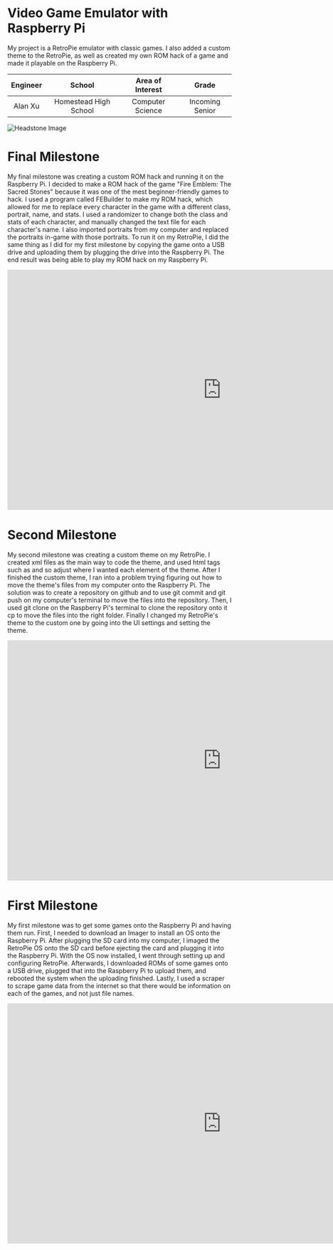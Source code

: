 ﻿# Video Game Emulator with Raspberry Pi
My project is a RetroPie emulator with classic games. I also added a custom theme to the RetroPie, as well as created my own ROM hack of a game and made it playable on the Raspberry Pi.

| **Engineer** | **School** | **Area of Interest** | **Grade** |
|:--:|:--:|:--:|:--:|
| Alan Xu | Homestead High School | Computer Science | Incoming Senior

![Headstone Image](https://bluestampengineering.com/wp-content/uploads/2016/05/improve.jpg)

# Final Milestone
  

My final milestone was creating a custom ROM hack and running it on the Raspberry Pi. I decided to make a ROM hack of the game "Fire Emblem: The Sacred Stones" because it was one of the mest beginner-friendly games to hack. I used a program called FEBuilder to make my ROM hack, which allowed for me to replace every character in the game with a different class, portrait, name, and stats. I used a randomizer to change both the class and stats of each character, and manually changed the text file for each character's name. I also imported portraits from my computer and replaced the portraits in-game with those portraits. To run it on my RetroPie, I did the same thing as I did for my first milestone by copying the game onto a USB drive and uploading them by plugging the drive into the Raspberry Pi. The end result was being able to play my ROM hack on my Raspberry Pi.

<iframe width="960" height="540" src="https://www.youtube.com/embed/uCStOtTmm-I" title="YouTube video player" frameborder="0" allow="accelerometer; autoplay; clipboard-write; encrypted-media; gyroscope; picture-in-picture" allowfullscreen></iframe>

# Second Milestone
  

My second milestone was creating a custom theme on my RetroPie. I created xml files as the main way to code the theme, and used html tags such as <pos> and <size> so adjust where I wanted each element of the theme. After I finished the custom theme, I ran into a problem trying figuring out how to move the theme's files from my computer onto the Raspberry Pi. The solution was to create a repository on github and to use git commit and git push on my computer's terminal to move the files into the repository. Then, I used git clone on the Raspberry Pi's terminal to clone the repository onto it cp to move the files into the right folder. Finally I changed my RetroPie's theme to the custom one by going into the UI settings and setting the theme.

<iframe width="960" height="540" src="https://www.youtube.com/embed/FegulsH6aBU" title="YouTube video player" frameborder="0" allow="accelerometer; autoplay; clipboard-write; encrypted-media; gyroscope; picture-in-picture" allowfullscreen></iframe>

# First Milestone
  

My first milestone was to get some games onto the Raspberry Pi and having them run. First, I needed to download an Imager to install an OS onto the Raspberry Pi. After plugging the SD card into my computer, I imaged the RetroPie OS onto the SD card before ejecting the card and plugging it into the Raspberry Pi. With the OS now installed, I went through setting up and configuring RetroPie. Afterwards, I downloaded ROMs of some games onto a USB drive, plugged that into the Raspberry Pi to upload them, and rebooted the system when the uploading finished. Lastly, I used a scraper to scrape game data from the internet so that there would be information on each of the games, and not just file names.

<iframe width="960" height="540" src="https://www.youtube.com/embed/r9o8L-GPINI" title="YouTube video player" frameborder="0" allow="accelerometer; autoplay; clipboard-write; encrypted-media; gyroscope; picture-in-picture" allowfullscreen></iframe>
